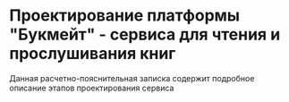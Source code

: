 # Проектирование платформы "Букмейт" - сервиса для чтения и прослушивания книг
Данная расчетно-пояснительная записка содержит подробное описание этапов проектирования сервиса

